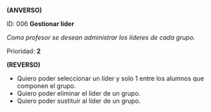 **(ANVERSO)**

ID: 006 **Gestionar líder**

*Como profesor se desean administrar los líderes de cada grupo.*

Prioridad: **2**

**(REVERSO)**

* Quiero poder seleccionar un líder y solo 1 entre los alumnos que componen el grupo.
* Quiero poder eliminar el líder de un grupo.
* Quiero poder sustituir al líder de un grupo.

